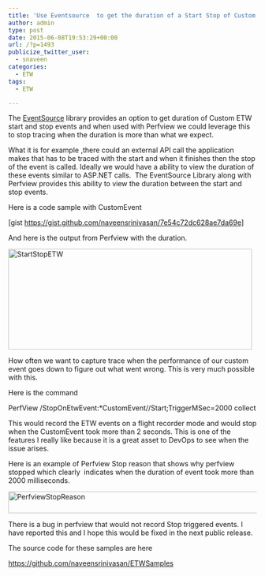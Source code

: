 ```yaml
---
title: 'Use Eventsource  to get the duration of a Start Stop of Custom ETW events'
author: admin
type: post
date: 2015-06-08T19:53:29+00:00
url: /?p=1493
publicize_twitter_user:
  - snaveen
categories:
  - ETW
tags:
  - ETW

---
```

The <a href="https://www.nuget.org/packages/Microsoft.Diagnostics.Tracing.EventSource/" target="_blank">EventSource</a> library provides an option to get duration of Custom ETW start and stop events and when used with Perfview we could leverage this to stop tracing when the duration is more than what we expect.

What it is for example ,there could an external API call the application makes that has to be traced with the start and when it finishes then the stop of the event is called. Ideally we would have a ability to view the duration of these events similar to ASP.NET calls.  The EventSource Library along with Perfview provides this ability to view the duration between the start and stop events.

Here is a code sample with CustomEvent

[gist https://gist.github.com/naveensrinivasan/7e54c72dc628ae7da69e]

And here is the output from Perfview with the duration.

[<img class="alignleft wp-image-1495 size-full" src="https://naveensrinivasan.files.wordpress.com/2015/06/startstopetw.jpg" alt="StartStopETW" width="494" height="204" srcset="https://www.naveensrinivasan.com/wp-content/uploads/2015/06/startstopetw.jpg 494w, https://www.naveensrinivasan.com/wp-content/uploads/2015/06/startstopetw-300x124.jpg 300w" sizes="(max-width: 494px) 100vw, 494px" />][1]

How often we want to capture trace when the performance of our custom event goes down to figure out what went wrong. This is very much possible with this.

Here is the command

PerfView /StopOnEtwEvent:*CustomEvent//Start;TriggerMSec=2000 collect

This would record the ETW events on a flight recorder mode and would stop when the CustomEvent took more than 2 seconds. This is one of the features I really like because it is a great asset to DevOps to see when the issue arises.

Here is an example of Perfview Stop reason that shows why perfview stopped which clearly  indicates when the duration of event took more than 2000 milliseconds.

[<img class="alignleft size-full wp-image-1496" src="https://naveensrinivasan.files.wordpress.com/2015/06/perfviewstopreason.jpg" alt="PerfviewStopReason" width="660" height="44" srcset="https://www.naveensrinivasan.com/wp-content/uploads/2015/06/perfviewstopreason.jpg 897w, https://www.naveensrinivasan.com/wp-content/uploads/2015/06/perfviewstopreason-300x20.jpg 300w, https://www.naveensrinivasan.com/wp-content/uploads/2015/06/perfviewstopreason-768x51.jpg 768w" sizes="(max-width: 660px) 100vw, 660px" />][2]

There is a bug in perfview that would not record Stop triggered events. I have reported this and I hope this would be fixed in the next public release.

The source code for these samples are here

<a href="https://github.com/naveensrinivasan/ETWSamples" target="_blank">https://github.com/naveensrinivasan/ETWSamples</a>

 [1]: https://naveensrinivasan.files.wordpress.com/2015/06/startstopetw.jpg
 [2]: https://naveensrinivasan.files.wordpress.com/2015/06/perfviewstopreason.jpg